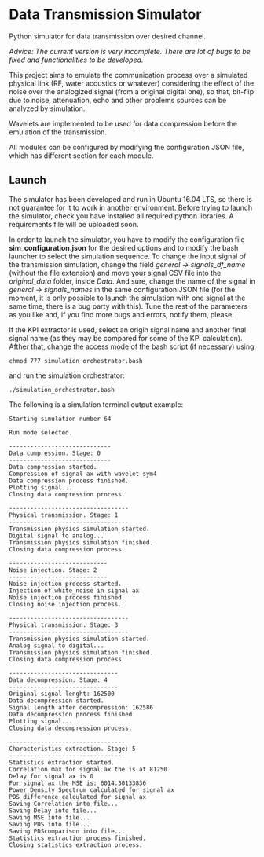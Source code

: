 # Data Transmission Simulator
Python simulator for data transmission over desired channel. 

*Advice: The current version is very incomplete. There are lot of bugs to be fixed and functionalities to be developed.*

This project aims to emulate the communication process over a simulated physical link (RF, water acoustics or whatever) considering the effect of the noise over the analogized signal (from a original digital one), so that, bit-flip due to noise, attenuation, echo and other problems sources can be analyzed by simulation.

Wavelets are implemented to be used for data compression before the emulation of the transmission. 

All modules can be configured by modifying the configuration JSON file, which has different section for each module.

## Launch
The simulator has been developed and run in Ubuntu 16.04 LTS, so there is not guarantee for it to work in another environment. Before trying to launch the simulator, check you have installed all required python libraries. A requirements file will be uploaded soon.

In order to launch the simulator, you have to modify the configuration file **sim_configuration.json** for the desired options and to modify the bash launcher to select the simulation sequence. To change the input signal of the transmission simulation, change the field *general -> signals_df_name* (without the file extension) and move your signal CSV file into the *original_data* folder, inside *Data*. 
And sure, change the name of the signal in *general -> signals_names* in the same configuration JSON file (for the moment, it is only possible to launch the simulation with one signal at the same time, there is a bug party with this). Tune the rest of the parameters as you like and, if you find more bugs and errors, notify them, please.

If the KPI extractor is used, select an origin signal name and another final signal name (as they may be compared for some of the KPI calculation). Afther that, change the access mode of the bash script (if necessary) using:

```
chmod 777 simulation_orchestrator.bash
```

and run the simulation orchestrator:

```
./simulation_orchestrator.bash
```

The following is a simulation terminal output example:

```
Starting simulation number 64

Run mode selected.

-----------------------------
Data compression. Stage: 0
-----------------------------
Data compression started.
Compression of signal ax with wavelet sym4
Data compression process finished.
Plotting signal...
Closing data compression process.

----------------------------------
Physical transmission. Stage: 1
----------------------------------
Transmission physics simulation started.
Digital signal to analog...
Transmission physics simulation finished.
Closing data compression process.

----------------------------
Noise injection. Stage: 2
----------------------------
Noise injection process started.
Injection of white_noise in signal ax
Noise injection process finished.
Closing noise injection process.

----------------------------------
Physical transmission. Stage: 3
----------------------------------
Transmission physics simulation started.
Analog signal to digital...
Transmission physics simulation finished.
Closing data compression process.

-------------------------------
Data decompression. Stage: 4
-------------------------------
Original signal lenght: 162500
Data decompression started.
Signal length after decompression: 162586
Data decompression process finished.
Plotting signal...
Closing data decompression process.

---------------------------------
Characteristics extraction. Stage: 5
---------------------------------
Statistics extraction started.
Correlation max for signal ax the is at 81250
Delay for signal ax is 0
For signal ax the MSE is: 6014.30133836
Power Density Spectrum calculated for signal ax
PDS difference calculated for signal ax
Saving Correlation into file...
Saving Delay into file...
Saving MSE into file...
Saving PDS into file...
Saving PDScomparison into file...
Statistics extraction process finished.
Closing statistics extraction process.
```
